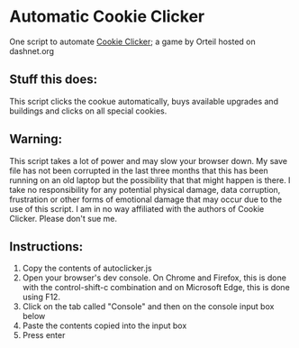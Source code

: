 # Automatic Cookie Clicker
One script to automate <a href="http://orteil.dashnet.org/cookieclicker/">Cookie Clicker</a>; a game by Orteil hosted on dashnet.org

## Stuff this does:
This script clicks the cookue automatically, buys available upgrades and buildings and clicks on all special cookies.

## Warning:
This script takes a lot of power and may slow your browser down. My save file has not been corrupted in the last three months that this has been running on an old laptop but the possibility that that might happen is there. I take no responsibility for any potential physical damage, data corruption, frustration or other forms of emotional damage that may occur due to the use of this script. I am in no way affiliated with the authors of Cookie Clicker. Please don't sue me.

## Instructions:
1) Copy the contents of autoclicker.js
2) Open your browser's dev console. On Chrome and Firefox, this is done with the control-shift-c combination and on Microsoft Edge, this is done using F12.
3) Click on the tab called "Console" and then on the console input box below 
4) Paste the contents copied into the input box
5) Press enter
